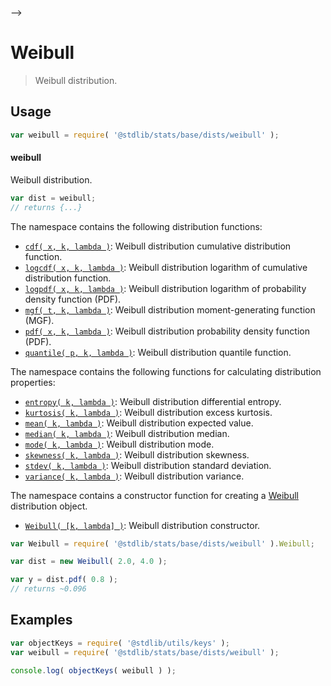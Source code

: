     

-->

# Weibull

> Weibull distribution.

<section class="usage">

## Usage

```javascript
var weibull = require( '@stdlib/stats/base/dists/weibull' );
```

#### weibull

Weibull distribution.

```javascript
var dist = weibull;
// returns {...}
```

The namespace contains the following distribution functions:

<!-- <toc pattern="*+(cdf|pdf|mgf|quantile)*"> -->

<div class="namespace-toc">

-   <span class="signature">[`cdf( x, k, lambda )`][@stdlib/stats/base/dists/weibull/cdf]</span><span class="delimiter">: </span><span class="description">Weibull distribution cumulative distribution function.</span>
-   <span class="signature">[`logcdf( x, k, lambda )`][@stdlib/stats/base/dists/weibull/logcdf]</span><span class="delimiter">: </span><span class="description">Weibull distribution logarithm of cumulative distribution function.</span>
-   <span class="signature">[`logpdf( x, k, lambda )`][@stdlib/stats/base/dists/weibull/logpdf]</span><span class="delimiter">: </span><span class="description">Weibull distribution logarithm of probability density function (PDF).</span>
-   <span class="signature">[`mgf( t, k, lambda )`][@stdlib/stats/base/dists/weibull/mgf]</span><span class="delimiter">: </span><span class="description">Weibull distribution moment-generating function (MGF).</span>
-   <span class="signature">[`pdf( x, k, lambda )`][@stdlib/stats/base/dists/weibull/pdf]</span><span class="delimiter">: </span><span class="description">Weibull distribution probability density function (PDF).</span>
-   <span class="signature">[`quantile( p, k, lambda )`][@stdlib/stats/base/dists/weibull/quantile]</span><span class="delimiter">: </span><span class="description">Weibull distribution quantile function.</span>

</div>

<!-- </toc> -->

The namespace contains the following functions for calculating distribution properties:

<!-- <toc pattern="*+(entropy|kurtosis|mean|median|mode|skewness|stdev|variance)*"> -->

<div class="namespace-toc">

-   <span class="signature">[`entropy( k, lambda )`][@stdlib/stats/base/dists/weibull/entropy]</span><span class="delimiter">: </span><span class="description">Weibull distribution differential entropy.</span>
-   <span class="signature">[`kurtosis( k, lambda )`][@stdlib/stats/base/dists/weibull/kurtosis]</span><span class="delimiter">: </span><span class="description">Weibull distribution excess kurtosis.</span>
-   <span class="signature">[`mean( k, lambda )`][@stdlib/stats/base/dists/weibull/mean]</span><span class="delimiter">: </span><span class="description">Weibull distribution expected value.</span>
-   <span class="signature">[`median( k, lambda )`][@stdlib/stats/base/dists/weibull/median]</span><span class="delimiter">: </span><span class="description">Weibull distribution median.</span>
-   <span class="signature">[`mode( k, lambda )`][@stdlib/stats/base/dists/weibull/mode]</span><span class="delimiter">: </span><span class="description">Weibull distribution mode.</span>
-   <span class="signature">[`skewness( k, lambda )`][@stdlib/stats/base/dists/weibull/skewness]</span><span class="delimiter">: </span><span class="description">Weibull distribution skewness.</span>
-   <span class="signature">[`stdev( k, lambda )`][@stdlib/stats/base/dists/weibull/stdev]</span><span class="delimiter">: </span><span class="description">Weibull distribution standard deviation.</span>
-   <span class="signature">[`variance( k, lambda )`][@stdlib/stats/base/dists/weibull/variance]</span><span class="delimiter">: </span><span class="description">Weibull distribution variance.</span>

</div>

<!-- </toc> -->

The namespace contains a constructor function for creating a [Weibull][weibull-distribution] distribution object.

<!-- <toc pattern="*ctor*"> -->

<div class="namespace-toc">

-   <span class="signature">[`Weibull( [k, lambda] )`][@stdlib/stats/base/dists/weibull/ctor]</span><span class="delimiter">: </span><span class="description">Weibull distribution constructor.</span>

</div>

<!-- </toc> -->

```javascript
var Weibull = require( '@stdlib/stats/base/dists/weibull' ).Weibull;

var dist = new Weibull( 2.0, 4.0 );

var y = dist.pdf( 0.8 );
// returns ~0.096
```

</section>

<!-- /.usage -->

<section class="examples">

## Examples

<!-- TODO: better examples -->

<!-- eslint no-undef: "error" -->

```javascript
var objectKeys = require( '@stdlib/utils/keys' );
var weibull = require( '@stdlib/stats/base/dists/weibull' );

console.log( objectKeys( weibull ) );
```

</section>

<!-- /.examples -->

<!-- Section for related `stdlib` packages. Do not manually edit this section, as it is automatically populated. -->

<section class="related">

</section>

<!-- /.related -->

<!-- Section for all links. Make sure to keep an empty line after the `section` element and another before the `/section` close. -->

<section class="links">

[weibull-distribution]: https://en.wikipedia.org/wiki/Weibull_distribution

<!-- <toc-links> -->

[@stdlib/stats/base/dists/weibull/ctor]: https://github.com/Rejoan-Sardar/Big-Project-with-stdlib/tree/main/lib/node_modules/%40stdlib/stats/base/dists/weibull/ctor

[@stdlib/stats/base/dists/weibull/entropy]: https://github.com/Rejoan-Sardar/Big-Project-with-stdlib/tree/main/lib/node_modules/%40stdlib/stats/base/dists/weibull/entropy

[@stdlib/stats/base/dists/weibull/kurtosis]: https://github.com/Rejoan-Sardar/Big-Project-with-stdlib/tree/main/lib/node_modules/%40stdlib/stats/base/dists/weibull/kurtosis

[@stdlib/stats/base/dists/weibull/mean]: https://github.com/Rejoan-Sardar/Big-Project-with-stdlib/tree/main/lib/node_modules/%40stdlib/stats/base/dists/weibull/mean

[@stdlib/stats/base/dists/weibull/median]: https://github.com/Rejoan-Sardar/Big-Project-with-stdlib/tree/main/lib/node_modules/%40stdlib/stats/base/dists/weibull/median

[@stdlib/stats/base/dists/weibull/mode]: https://github.com/Rejoan-Sardar/Big-Project-with-stdlib/tree/main/lib/node_modules/%40stdlib/stats/base/dists/weibull/mode

[@stdlib/stats/base/dists/weibull/skewness]: https://github.com/Rejoan-Sardar/Big-Project-with-stdlib/tree/main/lib/node_modules/%40stdlib/stats/base/dists/weibull/skewness

[@stdlib/stats/base/dists/weibull/stdev]: https://github.com/Rejoan-Sardar/Big-Project-with-stdlib/tree/main/lib/node_modules/%40stdlib/stats/base/dists/weibull/stdev

[@stdlib/stats/base/dists/weibull/variance]: https://github.com/Rejoan-Sardar/Big-Project-with-stdlib/tree/main/lib/node_modules/%40stdlib/stats/base/dists/weibull/variance

[@stdlib/stats/base/dists/weibull/cdf]: https://github.com/Rejoan-Sardar/Big-Project-with-stdlib/tree/main/lib/node_modules/%40stdlib/stats/base/dists/weibull/cdf

[@stdlib/stats/base/dists/weibull/logcdf]: https://github.com/Rejoan-Sardar/Big-Project-with-stdlib/tree/main/lib/node_modules/%40stdlib/stats/base/dists/weibull/logcdf

[@stdlib/stats/base/dists/weibull/logpdf]: https://github.com/Rejoan-Sardar/Big-Project-with-stdlib/tree/main/lib/node_modules/%40stdlib/stats/base/dists/weibull/logpdf

[@stdlib/stats/base/dists/weibull/mgf]: https://github.com/Rejoan-Sardar/Big-Project-with-stdlib/tree/main/lib/node_modules/%40stdlib/stats/base/dists/weibull/mgf

[@stdlib/stats/base/dists/weibull/pdf]: https://github.com/Rejoan-Sardar/Big-Project-with-stdlib/tree/main/lib/node_modules/%40stdlib/stats/base/dists/weibull/pdf

[@stdlib/stats/base/dists/weibull/quantile]: https://github.com/Rejoan-Sardar/Big-Project-with-stdlib/tree/main/lib/node_modules/%40stdlib/stats/base/dists/weibull/quantile

<!-- </toc-links> -->

</section>

<!-- /.links -->
